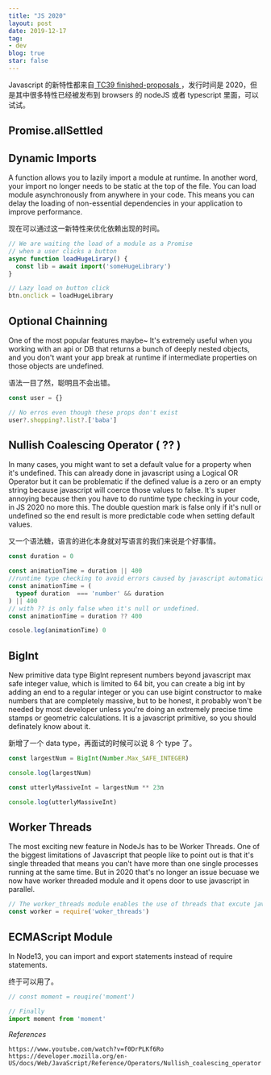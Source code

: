 ```yaml
---
title: "JS 2020"
layout: post
date: 2019-12-17
tag:
- dev
blog: true
star: false
---
```


<span class="fl">J</span>avascript 的新特性都来自[ TC39 finished-proposals ]( https://github.com/tc39/proposals/blob/master/finished-proposals.md )，发行时间是 2020，但是其中很多特性已经被发布到 browsers 的 nodeJS 或者 typescript 里面，可以试试。

## Promise.allSettled


## Dynamic Imports

<div class="message">
  A function allows you to lazily import a module at runtime. In another word, your import no longer needs to be static at the top of the file. You can load module asynchronously from anywhere in your code. This means you can delay the loading of non-essential dependencies in your application to improve performance.
</div>

现在可以通过这一新特性来优化依赖出现的时间。

```javascript
// We are waiting the load of a module as a Promise
// when a user clicks a button
async function loadHugeLirary() {
  const lib = await import('someHugeLibrary')
}

// Lazy load on button click
btn.onclick = loadHugeLibrary

```
## Optional Chainning

<div class="message">
  One of the most popular features maybe~ It's extremely useful when you working with an api or DB that returns a bunch of deeply nested objects, and you don't want your app break at runtime if intermediate properties on those objects are undefined.
</div>

语法一目了然，聪明且不会出错。

```javascript
const user = {}

// No erros even though these props don't exist
user?.shopping?.list?.['baba']
```

## Nullish Coalescing Operator ( ?? )

<div class="message">
  In many cases, you might want to set a default value for a property when it's undefined. This can already done in javascript using a Logical OR Operator but it can be problematic if the defined value is a zero or an empty string because javascript will coerce those values to false. It's super annoying because then you have to do runtime type checking in your code, in JS 2020 no more this. The double question mark is false only if it's null or undefined so the end result is more predictable code when setting default values.
</div>

又一个语法糖，语言的进化本身就对写语言的我们来说是个好事情。

```javascript
const duration = 0

const animationTime = duration || 400
//runtime type checking to avoid errors caused by javascript automatically coerce.
const animationTime = (
  typeof duration  === 'number' && duration
) || 400
// with ?? is only false when it's null or undefined.
const animationTime = duration ?? 400

cosole.log(animationTime) 0
```

## BigInt
<div class="message">
New primitive data type BigInt represent numbers beyond javascript max safe integer value, which is limited to 64 bit, you can create a big int by adding an end to a regular integer or you can use bigint constructor to make numbers that are completely massive, but to be honest, it probably won't be needed by most developer unless you're doing an extremely precise time stamps or geometric calculations. It is a javascript primitive, so you should definately know about it.
</div>

新增了一个 data type，再面试的时候可以说 8 个 type 了。

```javascript
const largestNum = BigInt(Number.Max_SAFE_INTEGER)

console.log(largestNum)

const utterlyMassiveInt = largestNum ** 23n

console.log(utterlyMassiveInt)
```

## Worker Threads
<div class="message">
The most exciting new feature in NodeJs has to be Worker Threads. One of the biggest limitations of Javascript that people like to point out is that it's single threaded that means you can't have more than one single processes running at the same time. But in 2020 that's no longer an issue becuase we now have worker threaded module and it opens door to use javascript in parallel.
</div>

```javascript
// The worker_threads module enables the use of threads that excute javascript in parallel.
const worker = require('woker_threads')
```

## ECMAScript Module

<div class="message">
In Node13, you can import and export statements instead of require statements.
</div>

终于可以用了。

```javascript
// const moment = reuqire('moment')

// Finally
import moment from 'moment'
```
*References*
```
https://www.youtube.com/watch?v=f0DrPLKf6Ro
https://developer.mozilla.org/en-US/docs/Web/JavaScript/Reference/Operators/Nullish_coalescing_operator
```